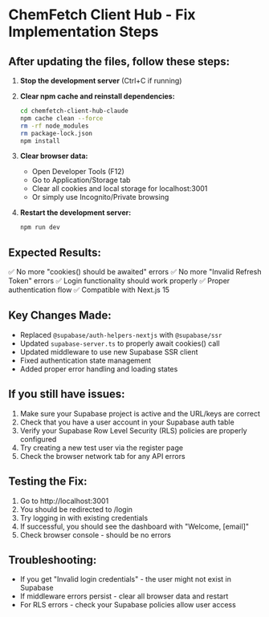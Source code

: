 # ChemFetch Client Hub - Fix Implementation Steps

## After updating the files, follow these steps:

1. **Stop the development server** (Ctrl+C if running)

2. **Clear npm cache and reinstall dependencies:**

   ```bash
   cd chemfetch-client-hub-claude
   npm cache clean --force
   rm -rf node_modules
   rm package-lock.json
   npm install
   ```

3. **Clear browser data:**
   - Open Developer Tools (F12)
   - Go to Application/Storage tab
   - Clear all cookies and local storage for localhost:3001
   - Or simply use Incognito/Private browsing

4. **Restart the development server:**
   ```bash
   npm run dev
   ```

## Expected Results:

✅ No more "cookies() should be awaited" errors
✅ No more "Invalid Refresh Token" errors
✅ Login functionality should work properly
✅ Proper authentication flow
✅ Compatible with Next.js 15

## Key Changes Made:

- Replaced `@supabase/auth-helpers-nextjs` with `@supabase/ssr`
- Updated `supabase-server.ts` to properly await cookies() call
- Updated middleware to use new Supabase SSR client
- Fixed authentication state management
- Added proper error handling and loading states

## If you still have issues:

1. Make sure your Supabase project is active and the URL/keys are correct
2. Check that you have a user account in your Supabase auth table
3. Verify your Supabase Row Level Security (RLS) policies are properly configured
4. Try creating a new test user via the register page
5. Check the browser network tab for any API errors

## Testing the Fix:

1. Go to http://localhost:3001
2. You should be redirected to /login
3. Try logging in with existing credentials
4. If successful, you should see the dashboard with "Welcome, [email]"
5. Check browser console - should be no errors

## Troubleshooting:

- If you get "Invalid login credentials" - the user might not exist in Supabase
- If middleware errors persist - clear all browser data and restart
- For RLS errors - check your Supabase policies allow user access
